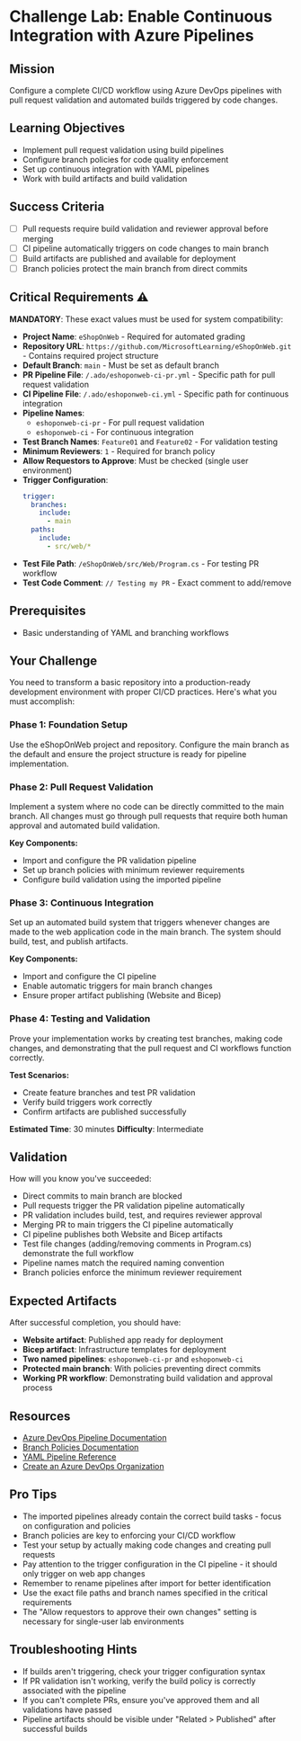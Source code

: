 # Challenge Lab: Enable Continuous Integration with Azure Pipelines

## Mission

Configure a complete CI/CD workflow using Azure DevOps pipelines with pull request validation and automated builds triggered by code changes.

## Learning Objectives

- Implement pull request validation using build pipelines
- Configure branch policies for code quality enforcement
- Set up continuous integration with YAML pipelines
- Work with build artifacts and build validation

## Success Criteria

- [ ] Pull requests require build validation and reviewer approval before merging
- [ ] CI pipeline automatically triggers on code changes to main branch
- [ ] Build artifacts are published and available for deployment
- [ ] Branch policies protect the main branch from direct commits

## Critical Requirements ⚠️

**MANDATORY**: These exact values must be used for system compatibility:

- **Project Name**: `eShopOnWeb` - Required for automated grading
- **Repository URL**: `https://github.com/MicrosoftLearning/eShopOnWeb.git` - Contains required project structure
- **Default Branch**: `main` - Must be set as default branch
- **PR Pipeline File**: `/.ado/eshoponweb-ci-pr.yml` - Specific path for pull request validation
- **CI Pipeline File**: `/.ado/eshoponweb-ci.yml` - Specific path for continuous integration
- **Pipeline Names**:
  - `eshoponweb-ci-pr` - For pull request validation
  - `eshoponweb-ci` - For continuous integration
- **Test Branch Names**: `Feature01` and `Feature02` - For validation testing
- **Minimum Reviewers**: `1` - Required for branch policy
- **Allow Requestors to Approve**: Must be checked (single user environment)
- **Trigger Configuration**:
  ```yaml
  trigger:
    branches:
      include:
        - main
    paths:
      include:
        - src/web/*
  ```
- **Test File Path**: `/eShopOnWeb/src/Web/Program.cs` - For testing PR workflow
- **Test Code Comment**: `// Testing my PR` - Exact comment to add/remove

## Prerequisites

- Basic understanding of YAML and branching workflows

## Your Challenge

You need to transform a basic repository into a production-ready development environment with proper CI/CD practices. Here's what you must accomplish:

### Phase 1: Foundation Setup

Use the eShopOnWeb project and repository. Configure the main branch as the default and ensure the project structure is ready for pipeline implementation.

### Phase 2: Pull Request Validation

Implement a system where no code can be directly committed to the main branch. All changes must go through pull requests that require both human approval and automated build validation.

**Key Components:**

- Import and configure the PR validation pipeline
- Set up branch policies with minimum reviewer requirements
- Configure build validation using the imported pipeline

### Phase 3: Continuous Integration

Set up an automated build system that triggers whenever changes are made to the web application code in the main branch. The system should build, test, and publish artifacts.

**Key Components:**

- Import and configure the CI pipeline
- Enable automatic triggers for main branch changes
- Ensure proper artifact publishing (Website and Bicep)

### Phase 4: Testing and Validation

Prove your implementation works by creating test branches, making code changes, and demonstrating that the pull request and CI workflows function correctly.

**Test Scenarios:**

- Create feature branches and test PR validation
- Verify build triggers work correctly
- Confirm artifacts are published successfully

**Estimated Time**: 30 minutes
**Difficulty**: Intermediate

## Validation

How will you know you've succeeded:

- Direct commits to main branch are blocked
- Pull requests trigger the PR validation pipeline automatically
- PR validation includes build, test, and requires reviewer approval
- Merging PR to main triggers the CI pipeline automatically
- CI pipeline publishes both Website and Bicep artifacts
- Test file changes (adding/removing comments in Program.cs) demonstrate the full workflow
- Pipeline names match the required naming convention
- Branch policies enforce the minimum reviewer requirement

## Expected Artifacts

After successful completion, you should have:

- **Website artifact**: Published app ready for deployment
- **Bicep artifact**: Infrastructure templates for deployment
- **Two named pipelines**: `eshoponweb-ci-pr` and `eshoponweb-ci`
- **Protected main branch**: With policies preventing direct commits
- **Working PR workflow**: Demonstrating build validation and approval process

## Resources

- [Azure DevOps Pipeline Documentation](https://docs.microsoft.com/azure/devops/pipelines/)
- [Branch Policies Documentation](https://docs.microsoft.com/azure/devops/repos/git/branch-policies)
- [YAML Pipeline Reference](https://docs.microsoft.com/azure/devops/pipelines/yaml-schema)
- [Create an Azure DevOps Organization](https://docs.microsoft.com/azure/devops/organizations/accounts/create-organization)

## Pro Tips

- The imported pipelines already contain the correct build tasks - focus on configuration and policies
- Branch policies are key to enforcing your CI/CD workflow
- Test your setup by actually making code changes and creating pull requests
- Pay attention to the trigger configuration in the CI pipeline - it should only trigger on web app changes
- Remember to rename pipelines after import for better identification
- Use the exact file paths and branch names specified in the critical requirements
- The "Allow requestors to approve their own changes" setting is necessary for single-user lab environments

## Troubleshooting Hints

- If builds aren't triggering, check your trigger configuration syntax
- If PR validation isn't working, verify the build policy is correctly associated with the pipeline
- If you can't complete PRs, ensure you've approved them and all validations have passed
- Pipeline artifacts should be visible under "Related > Published" after successful builds
